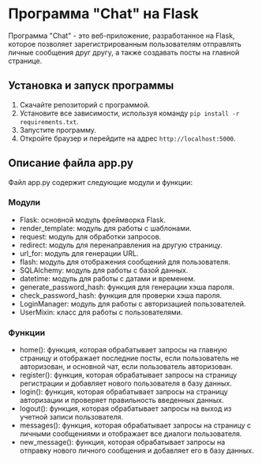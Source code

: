 Программа "Chat" на Flask
=========================

Программа "Chat" - это веб-приложение, разработанное на Flask, которое позволяет зарегистрированным пользователям отправлять личные сообщения друг другу, а также создавать посты на главной странице.

Установка и запуск программы
----------------------------

1.  Скачайте репозиторий с программой.
2.  Установите все зависимости, используя команду `pip install -r requirements.txt`.
3.  Запустите программу.
4.  Откройте браузер и перейдите на адрес `http://localhost:5000`.

Описание файла app.py
---------------------

Файл app.py содержит следующие модули и функции:

### Модули

*   Flask: основной модуль фреймворка Flask.
*   render_template: модуль для работы с шаблонами.
*   request: модуль для обработки запросов.
*   redirect: модуль для перенаправления на другую страницу.
*   url_for: модуль для генерации URL.
*   flash: модуль для отображения сообщений для пользователя.
*   SQLAlchemy: модуль для работы с базой данных.
*   datetime: модуль для работы с датами и временем.
*   generate_password_hash: функция для генерации хэша пароля.
*   check_password_hash: функция для проверки хэша пароля.
*   LoginManager: модуль для работы с авторизацией пользователей.
*   UserMixin: класс для работы с пользователями.

### Функции

*   home(): функция, которая обрабатывает запросы на главную страницу и отображает последние посты, если пользователь не авторизован, и основной чат, если пользователь авторизован.
*   register(): функция, которая обрабатывает запросы на страницу регистрации и добавляет нового пользователя в базу данных.
*   login(): функция, которая обрабатывает запросы на страницу авторизации и проверяет правильность введенных данных.
*   logout(): функция, которая обрабатывает запросы на выход из учетной записи пользователя.
*   messages(): функция, которая обрабатывает запросы на страницу с личными сообщениями и отображает все диалоги пользователя.
*   new_message(): функция, которая обрабатывает запросы на отправку нового личного сообщения и добавляет его в базу данных.
